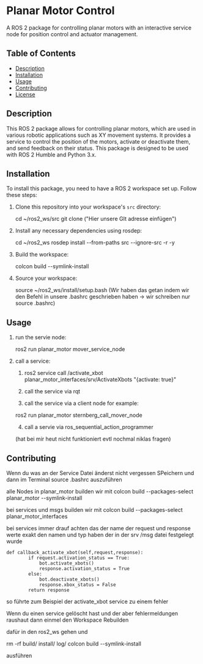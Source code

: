 # Planar Motor Control

A ROS 2 package for controlling planar motors with an interactive service node for position control and actuator management.

## Table of Contents
- [Description](#description)
- [Installation](#installation)
- [Usage](#usage)
- [Contributing](#contributing)
- [License](#license)

## Description

This ROS 2 package allows for controlling planar motors, which are used in various robotic applications such as XY movement systems. It provides a service to control the position of the motors, activate or deactivate them, and send feedback on their status. This package is designed to be used with ROS 2 Humble and Python 3.x.

## Installation

To install this package, you need to have a ROS 2 workspace set up. Follow these steps:

1.  Clone this repository into your workspace's `src` directory:
   
    cd ~/ros2_ws/src
    git clone ("Hier unsere GIt adresse einfügen")

2.  Install any necessary dependencies using rosdep:
    
    cd ~/ros2_ws
    rosdep install --from-paths src --ignore-src -r -y

3.  Build the workspace:
    
    colcon build --symlink-install


4.  Source your workspace:
    
    source ~/ros2_ws/install/setup.bash
    (Wir haben das getan indem wir den Befehl in unsere .bashrc geschrieben haben -> wir schreiben nur source .bashrc)

 ## Usage  

1. run the servie node:
    
    ros2 run planar_motor mover_service_node

2. call a service:

    1. ros2 service call /activate_xbot planar_motor_interfaces/srv/ActivateXbots "{activate: true}"

    2. call the service via rqt 

    3. call the service via a client node for example: 
    
    ros2 run planar_motor sternberg_call_mover_node

    4. call a servie via ros_sequential_action_programmer

    (hat bei mir heut nicht funktioniert evtl nochmal niklas fragen)


##  Contributing

Wenn du was an der Service Datei änderst nicht vergessen SPeichern und dann im Terminal source .bashrc auszuführen

alle Nodes in planar_motor builden wir mit 
colcon build --packages-select planar_motor --symlink-install

bei services und msgs builden wir mit 
colcon build --packages-select planar_motor_interfaces

bei services immer drauf achten das der name  der request und response werte exakt den namen und typ haben der in der srv /msg datei festgelegt wurde

    def callback_activate_xbot(self,request,response):
            if request.activation_status == True:
                bot.activate_xbots()
                response.activation_status = True 
            else:
                bot.deactivate_xbots()
                response.xbox_status = False
            return response

so führte zum Beispiel der activate_xbot service zu einem fehler




Wenn du einen service gelöscht hast und der aber fehlermeldungen raushaut dann einmel den Workspace 
Rebuilden

dafür in den ros2_ws gehen und 

rm -rf build/ install/ log/
colcon build --symlink-install

ausführen
